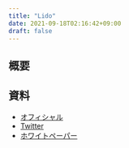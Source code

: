 ```yaml
---
title: "Lido"
date: 2021-09-18T02:16:42+09:00
draft: false
---
```

## 概要

## 資料
- [オフィシャル](https://lido.fi)
- [Twitter](https://twitter.com/LidoFinance)
- [ホワイトペーパー](https://whitepaper.io/document/727/steth-lido-whitepaper)

